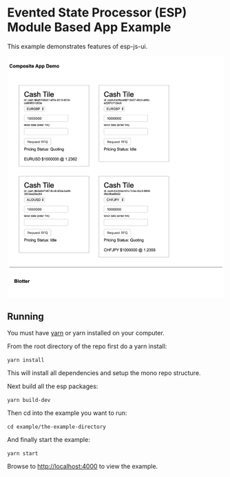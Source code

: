 # Evented State Processor (ESP) Module Based App Example 

This example demonstrates features of esp-js-ui.

![ESP Module Based App](../../docs/images/esp-js-ui-module-based-app.png)

## Running

You must have [yarn](https://yarnpkg.com/) or yarn installed on your computer.

From the root directory of the repo first do a yarn install:

`yarn install`

This will install all dependencies and setup the mono repo structure.

Next build all the esp packages:

`yarn build-dev`
 
Then cd into the example you want to run:

`cd example/the-example-directory`

And finally start the example:

`yarn start`

Browse to [http://localhost:4000](http://localhost:4000) to view the example.

